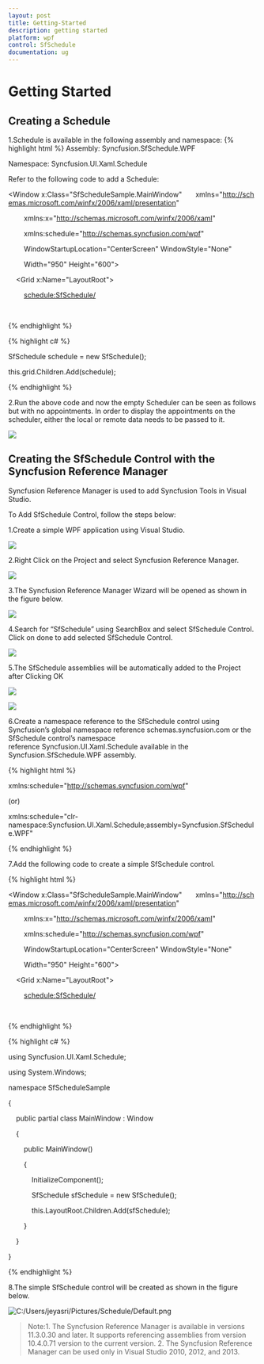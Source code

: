 ```yaml
---
layout: post
title: Getting-Started
description: getting started
platform: wpf
control: SfSchedule
documentation: ug
---
```


# Getting Started

## Creating a Schedule

1.Schedule is available in the following assembly and namespace:
{% highlight html %}
             Assembly: Syncfusion.SfSchedule.WPF

Namespace: Syncfusion.UI.Xaml.Schedule

Refer to the following code to add a Schedule:



<Window x:Class="SfScheduleSample.MainWindow"       xmlns="http://schemas.microsoft.com/winfx/2006/xaml/presentation"

        xmlns:x="http://schemas.microsoft.com/winfx/2006/xaml"

        xmlns:schedule="http://schemas.syncfusion.com/wpf"

        WindowStartupLocation="CenterScreen" WindowStyle="None"

        Width="950" Height="600">

    <Grid x:Name="LayoutRoot">

        <schedule:SfSchedule/>

    </Grid>

</Window>

{% endhighlight  %}


{% highlight c# %}



SfSchedule schedule = new SfSchedule();

this.grid.Children.Add(schedule);


{% endhighlight  %}

2.Run the above code and now the empty Scheduler can be seen as follows but with no appointments. In order to display the appointments on the scheduler, either the local or remote data needs to be passed to it.





  ![](Getting-Started_images/Getting-Started_img1.png)



## Creating the SfSchedule Control with the Syncfusion Reference Manager

Syncfusion Reference Manager is used to add   Syncfusion Tools in Visual Studio.

To Add SfSchedule Control, follow the steps below:

1.Create a simple WPF application using Visual Studio.

![](Getting-Started_images/Getting-Started_img2.png)



2.Right Click on the Project and select Syncfusion Reference Manager.

  ![](Getting-Started_images/Getting-Started_img3.png)



3.The Syncfusion Reference Manager Wizard will be opened as shown in the figure below.

  ![](Getting-Started_images/Getting-Started_img4.png)



4.Search for “SfSchedule” using SearchBox and select SfSchedule Control.  Click on done to add selected SfSchedule Control.

  ![](Getting-Started_images/Getting-Started_img5.png)



5.The SfSchedule assemblies will be automatically added to the Project after Clicking OK

  ![](Getting-Started_images/Getting-Started_img6.png)



  ![](Getting-Started_images/Getting-Started_img7.png)



6.Create a namespace reference to the SfSchedule control using Syncfusion’s global namespace reference schemas.syncfusion.com or the SfSchedule control’s namespace reference Syncfusion.UI.Xaml.Schedule available in the Syncfusion.SfSchedule.WPF assembly.

{% highlight html %}

xmlns:schedule="http://schemas.syncfusion.com/wpf"



(or)



xmlns:schedule="clr-namespace:Syncfusion.UI.Xaml.Schedule;assembly=Syncfusion.SfSchedule.WPF"








{% endhighlight  %}






7.Add the following code to create a simple SfSchedule control.

{% highlight html %}

<Window x:Class="SfScheduleSample.MainWindow"       xmlns="http://schemas.microsoft.com/winfx/2006/xaml/presentation"

        xmlns:x="http://schemas.microsoft.com/winfx/2006/xaml"

        xmlns:schedule="http://schemas.syncfusion.com/wpf"

        WindowStartupLocation="CenterScreen" WindowStyle="None"

        Width="950" Height="600">

    <Grid x:Name="LayoutRoot">

        <schedule:SfSchedule/>

    </Grid>

</Window>



{% endhighlight  %}


{% highlight c# %}




using Syncfusion.UI.Xaml.Schedule;

using System.Windows;



namespace SfScheduleSample

{

    public partial class MainWindow : Window

    {

        public MainWindow()

        {

            InitializeComponent();

            SfSchedule sfSchedule = new SfSchedule();

            this.LayoutRoot.Children.Add(sfSchedule);

        }

    }

}


{% endhighlight  %}


8.The simple SfSchedule control will be created as shown in the figure below.

![C:/Users/jeyasri/Pictures/Schedule/Default.png](Getting-Started_images/Getting-Started_img8.png)



> Note:1. The Syncfusion Reference Manager is available in versions 11.3.0.30 and later. It supports referencing assemblies from version 10.4.0.71 version to the current version. 2. The Syncfusion Reference Manager can be used only in Visual Studio 2010, 2012, and 2013.



